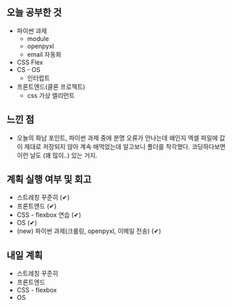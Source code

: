 ## 오늘 공부한 것

- 파이썬 과제
  - module
  - openpyxl
  - email 자동화
- CSS Flex
- CS - OS
  - 인터럽트
- 프론트엔드(클론 프로젝트)
  - css 가상 엘리먼트

## 느낀 점

- 오늘의 화남 포인트, 파이썬 과제 중에 분명 오류가 안나는데 왜인지 엑셀 파일에 값이 제대로 저장되지 않아 계속 애먹었는데 알고보니 폴더를 착각했다. 코딩하다보면 이런 날도 (꽤 많이..) 있는 거지.

## 계획 실행 여부 및 회고

- 스트레칭 꾸준히 (&#10004;)
- 프론트엔드 (&#10004;)
- CSS - flexbox 연습 (&#10004;)
- OS (&#10004;)
- (new) 파이썬 과제(크롤링, openpyxl, 이메일 전송) (&#10004;)

## 내일 계획

- 스트레칭 꾸준히
- 프론트엔드
- CSS - flexbox
- OS

